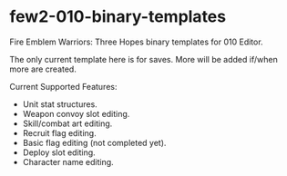 # few2-010-binary-templates

Fire Emblem Warriors: Three Hopes binary templates for 010 Editor.

The only current template here is for saves. More will be added if/when more are created.

Current Supported Features:

- Unit stat structures.
- Weapon convoy slot editing.
- Skill/combat art editing.
- Recruit flag editing.
- Basic flag editing (not completed yet).
- Deploy slot editing.
- Character name editing.